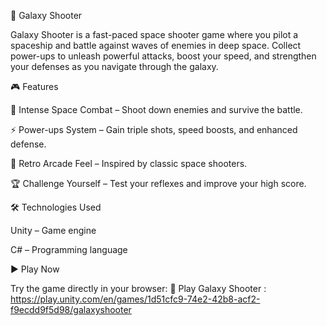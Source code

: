 🚀 Galaxy Shooter

Galaxy Shooter is a fast-paced space shooter game where you pilot a spaceship and battle against waves of enemies in deep space. Collect power-ups to unleash powerful attacks, boost your speed, and strengthen your defenses as you navigate through the galaxy.

🎮 Features

🔫 Intense Space Combat – Shoot down enemies and survive the battle.

⚡ Power-ups System – Gain triple shots, speed boosts, and enhanced defense.

🎨 Retro Arcade Feel – Inspired by classic space shooters.

🏆 Challenge Yourself – Test your reflexes and improve your high score.

🛠️ Technologies Used

Unity – Game engine

C# – Programming language

▶️ Play Now 

Try the game directly in your browser:
🔗 Play Galaxy Shooter  : https://play.unity.com/en/games/1d51cfc9-74e2-42b8-acf2-f9ecdd9f5d98/galaxyshooter

